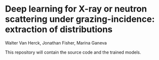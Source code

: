 # Deep learning for X-ray or neutron scattering under grazing-incidence: extraction of distributions

Walter Van Herck, Jonathan Fisher, Marina Ganeva

This repository will contain the source code and the trained models.
